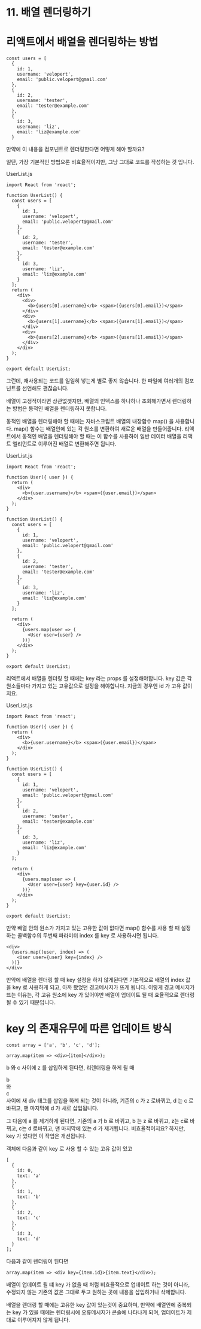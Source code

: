 # 11. 배열 렌더링하기
# 리액트에서 배열을 렌더링하는 방법
```
const users = [
  {
    id: 1,
    username: 'velopert',
    email: 'public.velopert@gmail.com'
  },
  {
    id: 2,
    username: 'tester',
    email: 'tester@example.com'
  },
  {
    id: 3,
    username: 'liz',
    email: 'liz@example.com'
  }
```
만약에 이 내용을 컴포넌트로 렌더링한다면 어떻게 해야 할까요?
 
일단, 가장 기본적인 방법으론 비효율적이지만, 그냥 그대로 코드를 작성하는 것 입니다.
 
UserList.js
```
import React from 'react';

function UserList() {
  const users = [
    {
      id: 1,
      username: 'velopert',
      email: 'public.velopert@gmail.com'
    },
    {
      id: 2,
      username: 'tester',
      email: 'tester@example.com'
    },
    {
      id: 3,
      username: 'liz',
      email: 'liz@example.com'
    }
  ];
  return (
    <div>
      <div>
        <b>{users[0].username}</b> <span>({users[0].email})</span>
      </div>
      <div>
        <b>{users[1].username}</b> <span>({users[1].email})</span>
      </div>
      <div>
        <b>{users[2].username}</b> <span>({users[1].email})</span>
      </div>
    </div>
  );
}

export default UserList;
```
그런데, 재사용되는 코드를 일일히 넣는게 별로 좋지 않습니다.
한 파일에 여러개의 컴포넌트를 선언해도 괜찮습니다.
 
배열이 고정적이라면 상관없겟지만, 배열의 인덱스를 하나하나 조회해가면서 렌더링하는 방법은 동적인 배열을 렌더링하지 못합니다.
 
동적인 배열을 렌더링해야 할 때에는 자바스크립트 배열의 내장함수 map() 을 사용합니다.
map() 함수는 배열안에 있는 각 원소를 변환하여 새로운 배열을 만들어줍니다. 리액트에서 동적인 배열을 렌더링해야 할 때는 이 함수를 사용하여 일반 데이터 배열을 리액트 엘리먼트로 이루어진 배열로 변환해주면 됩니다.
 
UserList.js
```
import React from 'react';

function User({ user }) {
  return (
    <div>
      <b>{user.username}</b> <span>({user.email})</span>
    </div>
  );
}

function UserList() {
  const users = [
    {
      id: 1,
      username: 'velopert',
      email: 'public.velopert@gmail.com'
    },
    {
      id: 2,
      username: 'tester',
      email: 'tester@example.com'
    },
    {
      id: 3,
      username: 'liz',
      email: 'liz@example.com'
    }
  ];

  return (
    <div>
      {users.map(user => (
        <User user={user} />
      ))}
    </div>
  );
}

export default UserList;
```
리액트에서 배열을 렌더링 할 때에는 key 라는 props 를 설정해야합니다. key 값은 각 원소들마다 가지고 있는 고유값으로 설정을 해야합니다. 지금의 경우엔 id 가 고유 값이지요.
 
UserList.js
```
import React from 'react';

function User({ user }) {
  return (
    <div>
      <b>{user.username}</b> <span>({user.email})</span>
    </div>
  );
}

function UserList() {
  const users = [
    {
      id: 1,
      username: 'velopert',
      email: 'public.velopert@gmail.com'
    },
    {
      id: 2,
      username: 'tester',
      email: 'tester@example.com'
    },
    {
      id: 3,
      username: 'liz',
      email: 'liz@example.com'
    }
  ];

  return (
    <div>
      {users.map(user => (
        <User user={user} key={user.id} />
      ))}
    </div>
  );
}

export default UserList;
```
만약 배열 안의 원소가 가지고 있는 고유한 값이 없다면 map() 함수를 사용 할 때 설정하는 콜백함수의 두번째 파라미터 index 를 key 로 사용하시면 됩니다.
```
<div>
  {users.map((user, index) => (
    <User user={user} key={index} />
  ))}
</div>
```
만약에 배열을 렌더링 할 때 key 설정을 하지 않게된다면 기본적으로 배열의 index 값을 key 로 사용하게 되고, 아까 봤었던 경고메시지가 뜨게 됩니다. 이렇게 경고 메시지가 뜨는 이유는, 각 고유 원소에 key 가 있어야만 배열이 업데이트 될 때 효율적으로 렌더링 될 수 있기 때문입니다.
 
# key 의 존재유무에 따른 업데이트 방식
```
const array = ['a', 'b', 'c', 'd'];
```

```
array.map(item => <div>{item}</div>);
```
b 와 c 사이에 z 를 삽입하게 된다면, 리렌더링을 하게 될 때 <div>b</div> 와 <div>c</div> 사이에 새 div 태그를 삽입을 하게 되는 것이 아니라, 기존의 c 가 z 로바뀌고, d 는 c 로 바뀌고, 맨 마지막에 d 가 새로 삽입됩니다.
 
그 다음에 a 를 제거하게 된다면, 기존의 a 가 b 로 바뀌고, b 는 z 로 바뀌고, z는 c로 바뀌고, c는 d 로바뀌고, 맨 마지막에 있는 d 가 제거됩니다.
비효율적이지요? 하지만, key 가 있다면 이 작업은 개선됩니다.
 
객체에 다음과 같이 key 로 사용 할 수 있는 고유 값이 있고
```
[
  {
    id: 0,
    text: 'a'
  },
  {
    id: 1,
    text: 'b'
  },
  {
    id: 2,
    text: 'c'
  },
  {
    id: 3,
    text: 'd'
  }
];
```
다음과 같이 렌더링이 된다면
```
array.map(item => <div key={item.id}>{item.text}</div>);
```
배열이 업데이트 될 떄 key 가 없을 때 처럼 비효율적으로 업데이트 하는 것이 아니라, 수정되지 않는 기존의 값은 그대로 두고 원하는 곳에 내용을 삽입하거나 삭제합니다.
 
배열을 렌더링 할 때에는 고유한 key 값이 있는것이 중요하며, 만약에 배열안에 중복되는 key 가 있을 때에는 렌더링시에 오류메시지가 콘솔에 나타나게 되며, 업데이트가 제대로 이루어지지 않게 됩니다.